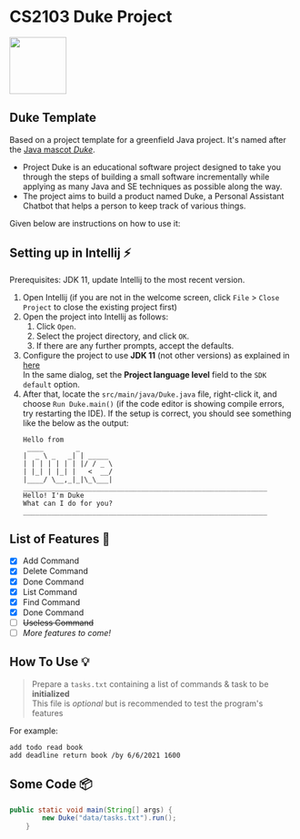 
# CS2103 Duke Project  

<img height="100" src="https://upload.wikimedia.org/wikipedia/commons/thumb/5/5d/Duke_%28Java_mascot%29_waving.svg/226px-Duke_%28Java_mascot%29_waving.svg.png"/>

## Duke Template

Based on a project template for a greenfield Java project. It's named after the [Java mascot _Duke_](https://www.oracle.com/java/duke.html).

- Project Duke is an educational software project designed to take you through the steps of building a small software incrementally while applying as many Java and SE techniques as possible along the way.
- The project aims to build a product named Duke, a Personal Assistant Chatbot that helps a person to keep track of various things.

Given below are instructions on how to use it:

## Setting up in Intellij :zap:

Prerequisites: JDK 11, update Intellij to the most recent version.

1. Open Intellij (if you are not in the welcome screen, click `File` > `Close Project` to close the existing project first)
2. Open the project into Intellij as follows:
   1. Click `Open`.
   2. Select the project directory, and click `OK`.
   3. If there are any further prompts, accept the defaults.
3. Configure the project to use **JDK 11** (not other versions) as explained in [here](https://www.jetbrains.com/help/idea/sdk.html#set-up-jdk)<br>
   In the same dialog, set the **Project language level** field to the `SDK default` option.
4. After that, locate the `src/main/java/Duke.java` file, right-click it, and choose `Run Duke.main()` (if the code editor is showing compile errors, try restarting the IDE). If the setup is correct, you should see something like the below as the output:
   ```
   Hello from
    ____        _        
   |  _ \ _   _| | _____ 
   | | | | | | | |/ / _ \
   | |_| | |_| |   <  __/
   |____/ \__,_|_|\_\___|
   ____________________________________________________________
   Hello! I'm Duke
   What can I do for you?
   ____________________________________________________________
   ```

## List of Features :bread:
- [X] Add Command
- [X] Delete Command
- [X] Done Command
- [X] List Command
- [X] Find Command
- [X] Done Command
- [ ] ~~Useless Command~~
- [ ] _More features to come!_

## How To Use :bulb:

> Prepare a `tasks.txt` containing a list of commands & task to be **initialized** <br>
> This file is _optional_ but is recommended to test the program's features

For example:
```text
add todo read book
add deadline return book /by 6/6/2021 1600
```

## Some Code :package:

```java
public static void main(String[] args) {
        new Duke("data/tasks.txt").run();
    }
 ```
    
